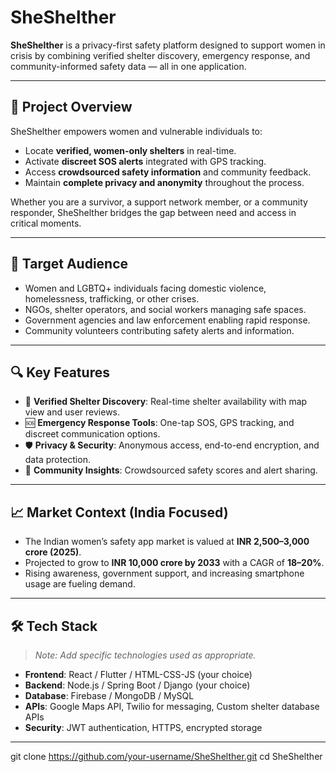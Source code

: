 # SheShelther

**SheShelther** is a privacy-first safety platform designed to support women in crisis by combining verified shelter discovery, emergency response, and community-informed safety data — all in one application.

---

## 🌟 Project Overview

SheShelther empowers women and vulnerable individuals to:

- Locate **verified, women-only shelters** in real-time.
- Activate **discreet SOS alerts** integrated with GPS tracking.
- Access **crowdsourced safety information** and community feedback.
- Maintain **complete privacy and anonymity** throughout the process.

Whether you are a survivor, a support network member, or a community responder, SheShelther bridges the gap between need and access in critical moments.

---

## 🎯 Target Audience

- Women and LGBTQ+ individuals facing domestic violence, homelessness, trafficking, or other crises.
- NGOs, shelter operators, and social workers managing safe spaces.
- Government agencies and law enforcement enabling rapid response.
- Community volunteers contributing safety alerts and information.

---

## 🔍 Key Features

- 🧭 **Verified Shelter Discovery**: Real-time shelter availability with map view and user reviews.
- 🆘 **Emergency Response Tools**: One-tap SOS, GPS tracking, and discreet communication options.
- 🛡 **Privacy & Security**: Anonymous access, end-to-end encryption, and data protection.
- 📡 **Community Insights**: Crowdsourced safety scores and alert sharing.

---

## 📈 Market Context (India Focused)

- The Indian women’s safety app market is valued at **INR 2,500–3,000 crore (2025)**.
- Projected to grow to **INR 10,000 crore by 2033** with a CAGR of **18–20%**.
- Rising awareness, government support, and increasing smartphone usage are fueling demand.

---

## 🛠 Tech Stack

> _Note: Add specific technologies used as appropriate._

- **Frontend**: React / Flutter / HTML-CSS-JS (your choice)
- **Backend**: Node.js / Spring Boot / Django (your choice)
- **Database**: Firebase / MongoDB / MySQL
- **APIs**: Google Maps API, Twilio for messaging, Custom shelter database APIs
- **Security**: JWT authentication, HTTPS, encrypted storage

---

   git clone https://github.com/your-username/SheShelther.git
   cd SheShelther
